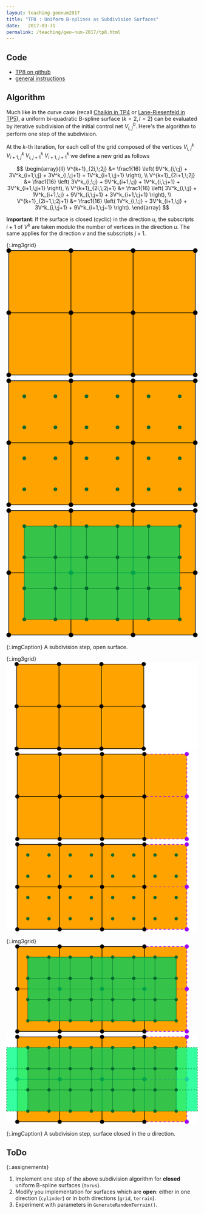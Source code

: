 ```yaml
---
layout: teaching-geonum2017
title: "TP8 : Uniform B-splines as Subdivision Surfaces"
date:   2017-03-31
permalink: /teaching/geo-num-2017/tp8.html
---
```


## Code
* [TP8 on github](https://github.com/GeoNumTP/GeoNum2017/tree/master/TP8)  
* [general instructions](https://github.com/GeoNumTP/GeoNum2017#géométrie-numérique-spring-2017)  

## Algorithm
Much like in the curve case (recall [Chaikin in TP4](tp4.html) or [Lane-Riesenfeld in TP5](tp5.html)),
a uniform bi-quadratic B-spline surface ($k=2,l=2$) can be evaluated by iterative subdivision
of the initial control net $V^0_{i,\;j}$. Here's the algorithm to perform one step of the subdivision.

At the $k$-th iteration, for each cell of the grid composed of the vertices
$V^k_{i,\;j}$
$V^k_{i+1,\;j}$
$V^k_{i,\;j+1}$
$V^k_{i+1,\;j+1}$
we define a new grid as follows

$$
\begin{array}{ll}
 V^{k+1}_{2i,\;2j}     &= \frac1{16} \left( 9V^k_{i,\;j} + 3V^k_{i+1,\;j} + 3V^k_{i,\;j+1} + 1V^k_{i+1,\;j+1} \right), \\
 V^{k+1}_{2i+1,\;2j}   &= \frac1{16} \left( 3V^k_{i,\;j} + 9V^k_{i+1,\;j} + 1V^k_{i,\;j+1} + 3V^k_{i+1,\;j+1} \right), \\ 
 V^{k+1}_{2i,\;2j+1}   &= \frac1{16} \left( 3V^k_{i,\;j} + 1V^k_{i+1,\;j} + 9V^k_{i,\;j+1} + 3V^k_{i+1,\;j+1} \right), \\ 
 V^{k+1}_{2i+1,\;2j+1} &= \frac1{16} \left( 1V^k_{i,\;j} + 3V^k_{i+1,\;j} + 3V^k_{i,\;j+1} + 9V^k_{i+1,\;j+1} \right). 
\end{array}
$$

**Important**: If the surface is closed (cyclic) in the direction $u$, the subscripts $\scriptstyle i+1$ of $V^k$ are taken modulo the number of vertices in the direction $u$. The same applies for the direction $v$ and the subscripts $\scriptstyle j+1$.

{:.img3grid}
![open 1](/assets/geo-num-2016/tp8/open/1.png)
![open 2](/assets/geo-num-2016/tp8/open/2.png)
![open 3](/assets/geo-num-2016/tp8/open/3.png)

{:.imgCaption}
A subdivision step, open surface.

{:.img3grid}
![closed 1](/assets/geo-num-2016/tp8/closed/1.png)
![closed 2](/assets/geo-num-2016/tp8/closed/2.png)
![closed 3](/assets/geo-num-2016/tp8/closed/3.png)

{:.img3grid}
![closed 4](/assets/geo-num-2016/tp8/closed/4.png)
![closed 5](/assets/geo-num-2016/tp8/closed/5.png)

{:.imgCaption}
A subdivision step, surface closed in the $u$ direction.

## ToDo

{:.assignements}
1. Implement one step of the above subdivision algorithm for **closed** uniform B-spline surfaces (`torus`).
2. Modify you implementation for surfaces which are **open**: either in one direction (`cylinder`) or in both directions (`grid`, `terrain`).
3. Experiment with parameters in `GenerateRandomTerrain()`.
